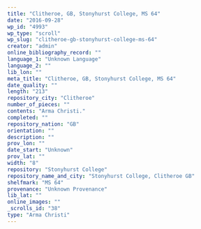 ```yaml
---
title: "Clitheroe, GB, Stonyhurst College, MS 64"
date: "2016-09-28"
wp_id: "4993"
wp_type: "scroll"
wp_slug: "clitheroe-gb-stonyhurst-college-ms-64"
creator: "admin"
online_bibliography_record: ""
language_1: "Unknown Language"
language_2: ""
lib_lon: ""
meta_title: "Clitheroe, GB, Stonyhurst College, MS 64"
date_quality: ""
length: "213"
repository_city: "Clitheroe"
number_of_pieces: ""
contents: "Arma Christi."
completed: ""
repository_nation: "GB"
orientation: ""
description: ""
prov_lon: ""
date_start: "Unknown"
prov_lat: ""
width: "8"
repository: "Stonyhurst College"
repository_name_and_city: "Stonyhurst College, Clitheroe GB"
shelfmark: "MS 64"
provenance: "Unknown Provenance"
lib_lat: ""
online_images: ""
_scrolls_id: "38"
type: "Arma Christi"
---
```



